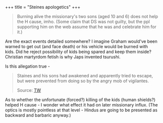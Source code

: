 +++
title = "Steines apologetics"
+++

> Burning alive the missionary's two sons (aged 10 and 6) does not help the H cause, imho. (Some claim that DS was not guilty, but the ppl supporting him on the web assume that he was and celebrate him for it.)

Are the exact events detailed somewhere? I imagine Graham would've been warned to get out (and face death) or his vehicle would be burned with kids. Did he reject possibility of kids being spared and keep them inside? Christian martyrdom fetish is why Japs invented tsurushi. 

Is this allegation true - 

> Staines and his sons had awakened and apparently tried to escape, but were prevented from doing so by the angry mob of vigilantes. 
> 
> Source: [TW](https://indianexpress.com/article/india/latest-news/staines-murder-case-dara-seeks-review-of-sc-verdict/)

As to whether the unfortunate (forced?) killing of the kids (human shields?) helped H cause - I wonder what effect it had on later missionary influx. (The optics is mostly pointless at that level - Hindus are going to be presented as backward and barbaric anyway.) 